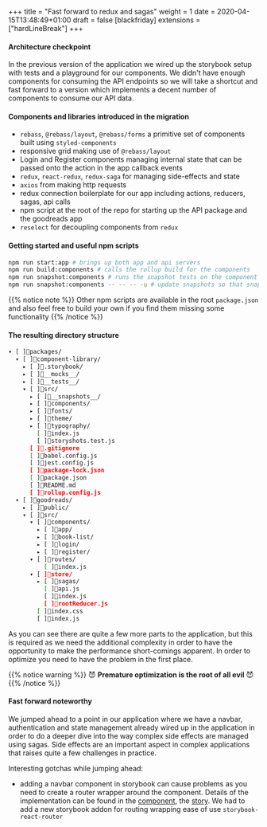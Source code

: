 +++
title = "Fast forward to redux and sagas"
weight = 1
date = 2020-04-15T13:48:49+01:00
draft = false
[blackfriday]
  extensions = ["hardLineBreak"]
+++


#### Architecture checkpoint

In the previous version of the application we wired up the storybook setup with tests and a playground for our
components. We didn't have enough components for consuming the API endpoints so we will take a shortcut and fast forward
to a version which implements a decent number of components to consume our API data.

#### Components and libraries introduced in the migration
- `rebass`, `@rebass/layout`, `@rebass/forms` a primitive set of components built using `styled-components`
- responsive grid making use of `@rebass/layout`
- Login and Register components managing internal state that can be passed onto the action in the app
  callback events
- `redux`, `react-redux`, `redux-saga` for managing side-effects and state
- `axios` from making http requests
- redux connection boilerplate for our app including actions, reducers, sagas, api calls
- npm script at the root of the repo for starting up the API package and the goodreads app
- `reselect` for decoupling components from `redux`

#### Getting started and useful npm scripts
```bash
npm run start:app # brings up both app and api servers
npm run build:components # calls the rollup build for the components
npm run snapshot:components # runs the snapshot tests on the component library via storyshots
npm run snapshot:components -- -- -- -u # update snapshots so that snapshots are up to date
```

{{% notice note %}}
Other npm scripts are available in the root `package.json` and also feel free to build your own if you find them missing
some functionality
{{% /notice %}}

#### The resulting directory structure
```bash
▾ [ ]packages/
  ▾ [ ]component-library/
    ▸ [ ].storybook/
    ▸ [ ]__mocks__/
    ▸ [ ]__tests__/
    ▾ [ ]src/
      ▸ [ ]__snapshots__/
      ▸ [ ]components/
      ▸ [ ]fonts/
      ▸ [ ]theme/
      ▸ [ ]typography/
        [ ]index.js
        [ ]storyshots.test.js
      [ ].gitignore
      [ ]babel.config.js
      [ ]jest.config.js
      [ ]package-lock.json
      [ ]package.json
      [ ]README.md
      [ ]rollup.config.js
  ▾ [ ]goodreads/
    ▸ [ ]public/
    ▾ [ ]src/
      ▾ [ ]components/
        ▸ [ ]app/
        ▸ [ ]book-list/
        ▸ [ ]login/
        ▸ [ ]register/
      ▾ [ ]routes/
          [ ]index.js
      ▾ [ ]store/
        ▸ [ ]sagas/
          [ ]api.js
          [ ]index.js
          [ ]rootReducer.js
        [ ]index.css
        [ ]index.js
```

As you can see there are quite a few more parts to the application, but this is required as we need the
additional complexity in order to have the opportunity to make the performance short-comings apparent. In order to optimize you
need to have the problem in the first place.


{{% notice warning %}}
 😈  __Premature optimization is the root of all evil__ 😈
{{% /notice %}}

#### Fast forward noteworthy
We jumped ahead to a point in our application where we have a navbar, authentication and state management already wired
up in the application in order to do a deeper dive into the way complex side effects are managed using sagas. Side
effects are an important aspect in complex applications that raises quite a few challenges in practice.

Interesting gotchas while jumping ahead:
- adding a navbar component in storybook can cause problems as you need to create a router wrapper around the component.
  Details of the implementation can be found in the
  [component](https://github.com/adaschevici/goodreads-v2/blob/03-fast-forward-branch/packages/component-library/src/components/nav-bar/index.js),
  the [story](https://github.com/adaschevici/goodreads-v2/blob/03-fast-forward-branch/packages/component-library/src/components/nav-bar/index.stories.js). We had
  to add a new storybook addon for routing wrapping ease of use `storybook-react-router`
